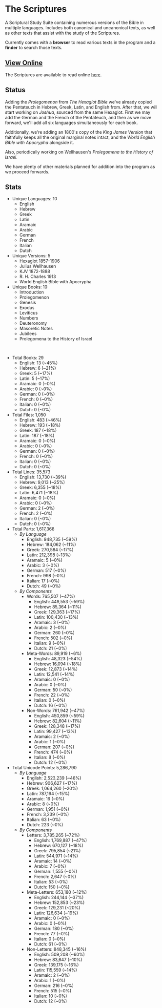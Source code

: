 # The Scriptures

A Scriptural Study Suite containing numerous versions of the Bible in multiple languages. Includes both canonical and uncanonical texts, as well as other texts that assist with the study of the Scriptures.

Currently comes with a **browser** to read various texts in the program and a **finder** to search those texts.

## **[View Online](https://r-neal-kelly.github.io/the_scriptures/)**

The Scriptures are available to read online [here](https://r-neal-kelly.github.io/the_scriptures/).

## Status

Adding the *Prolegomenon* from *The Hexaglot Bible* we've already copied the Pentateuch in Hebrew, Greek, Latin, and English from. After that, we will start working on *Joshua*, sourced from the same Hexaglot. First we may add the German and the French of the Pentateuch, and then as we move forward, we'll add all six languages simultaneously for each book.

Additionally, we're adding an 1800's copy of the *King James Version* that faithfully keeps all the original marginal notes intact, and the *World English Bible with Apocrypha* alongside it.

Also, periodically working on Wellhausen's *Prolegomena to the History of Israel*.

We have plenty of other materials planned for addition into the program as we proceed forwards.

## Stats

- Unique Languages: 10
    - English
    - Hebrew
    - Greek
    - Latin
    - Aramaic
    - Arabic
    - German
    - French
    - Italian
    - Dutch
- Unique Versions: 5
    - Hexaglot 1857-1906
    - Julius Wellhausen
    - KJV 1872-1888
    - R. H. Charles 1913
    - World English Bible with Apocrypha
- Unique Books: 10
    - Introduction
    - Prolegomenon
    - Genesis
    - Exodus
    - Leviticus
    - Numbers
    - Deuteronomy
    - Masoretic Notes
    - Jubilees
    - Prolegomena to the History of Israel

<br>

- Total Books: 29
    - English: 13 (~45%)
    - Hebrew: 6 (~21%)
    - Greek: 5 (~17%)
    - Latin: 5 (~17%)
    - Aramaic: 0 (~0%)
    - Arabic: 0 (~0%)
    - German: 0 (~0%)
    - French: 0 (~0%)
    - Italian: 0 (~0%)
    - Dutch: 0 (~0%)
- Total Files: 1,050
    - English: 483 (~46%)
    - Hebrew: 193 (~18%)
    - Greek: 187 (~18%)
    - Latin: 187 (~18%)
    - Aramaic: 0 (~0%)
    - Arabic: 0 (~0%)
    - German: 0 (~0%)
    - French: 0 (~0%)
    - Italian: 0 (~0%)
    - Dutch: 0 (~0%)
- Total Lines: 35,573
    - English: 13,730 (~39%)
    - Hebrew: 9,013 (~25%)
    - Greek: 6,355 (~18%)
    - Latin: 6,471 (~18%)
    - Aramaic: 0 (~0%)
    - Arabic: 0 (~0%)
    - German: 2 (~0%)
    - French: 2 (~0%)
    - Italian: 0 (~0%)
    - Dutch: 0 (~0%)
- Total Parts: 1,617,368
    - <i>By Language</i>
        - English: 948,735 (~59%)
        - Hebrew: 184,062 (~11%)
        - Greek: 270,584 (~17%)
        - Latin: 212,398 (~13%)
        - Aramaic: 5 (~0%)
        - Arabic: 3 (~0%)
        - German: 517 (~0%)
        - French: 998 (~0%)
        - Italian: 17 (~0%)
        - Dutch: 49 (~0%)
    - <i>By Components</i>
        - Words: 765,507 (~47%)
            - English: 449,553 (~59%)
            - Hebrew: 85,364 (~11%)
            - Greek: 129,363 (~17%)
            - Latin: 100,430 (~13%)
            - Aramaic: 3 (~0%)
            - Arabic: 2 (~0%)
            - German: 260 (~0%)
            - French: 502 (~0%)
            - Italian: 9 (~0%)
            - Dutch: 21 (~0%)
        - Meta-Words: 89,919 (~6%)
            - English: 48,323 (~54%)
            - Hebrew: 16,094 (~18%)
            - Greek: 12,873 (~14%)
            - Latin: 12,541 (~14%)
            - Aramaic: 0 (~0%)
            - Arabic: 0 (~0%)
            - German: 50 (~0%)
            - French: 22 (~0%)
            - Italian: 0 (~0%)
            - Dutch: 16 (~0%)
        - Non-Words: 761,942 (~47%)
            - English: 450,859 (~59%)
            - Hebrew: 82,604 (~11%)
            - Greek: 128,348 (~17%)
            - Latin: 99,427 (~13%)
            - Aramaic: 2 (~0%)
            - Arabic: 1 (~0%)
            - German: 207 (~0%)
            - French: 474 (~0%)
            - Italian: 8 (~0%)
            - Dutch: 12 (~0%)
- Total Unicode Points: 5,286,790
    - <i>By Language</i>
        - English: 2,523,239 (~48%)
        - Hebrew: 906,627 (~17%)
        - Greek: 1,064,260 (~20%)
        - Latin: 787,164 (~15%)
        - Aramaic: 16 (~0%)
        - Arabic: 8 (~0%)
        - German: 1,951 (~0%)
        - French: 3,239 (~0%)
        - Italian: 63 (~0%)
        - Dutch: 223 (~0%)
    - <i>By Components</i>
        - Letters: 3,785,265 (~72%)
            - English: 1,769,887 (~47%)
            - Hebrew: 670,127 (~18%)
            - Greek: 795,854 (~21%)
            - Latin: 544,971 (~14%)
            - Aramaic: 14 (~0%)
            - Arabic: 7 (~0%)
            - German: 1,555 (~0%)
            - French: 2,647 (~0%)
            - Italian: 53 (~0%)
            - Dutch: 150 (~0%)
        - Meta-Letters: 653,180 (~12%)
            - English: 244,144 (~37%)
            - Hebrew: 152,853 (~23%)
            - Greek: 129,231 (~20%)
            - Latin: 126,634 (~19%)
            - Aramaic: 0 (~0%)
            - Arabic: 0 (~0%)
            - German: 180 (~0%)
            - French: 77 (~0%)
            - Italian: 0 (~0%)
            - Dutch: 61 (~0%)
        - Non-Letters: 848,345 (~16%)
            - English: 509,208 (~60%)
            - Hebrew: 83,647 (~10%)
            - Greek: 139,175 (~16%)
            - Latin: 115,559 (~14%)
            - Aramaic: 2 (~0%)
            - Arabic: 1 (~0%)
            - German: 216 (~0%)
            - French: 515 (~0%)
            - Italian: 10 (~0%)
            - Dutch: 12 (~0%)
